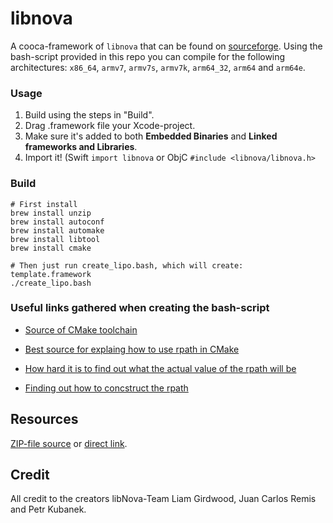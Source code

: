 # libnova

A cooca-framework of `libnova` that can be found on [sourceforge](http://libnova.sourceforge.net/). Using the bash-script provided in this repo you can compile for the following architectures: `x86_64`, `armv7`, `armv7s`, `armv7k`, `arm64_32`, `arm64` and `arm64e`.

### Usage

1. Build using the steps in "Build".
2. Drag .framework file your Xcode-project.
3. Make sure it's added to both **Embedded Binaries** and **Linked frameworks and Libraries**.
4. Import it! (Swift `import libnova` or ObjC `#include <libnova/libnova.h>`

### Build

```
# First install 
brew install unzip
brew install autoconf
brew install automake
brew install libtool
brew install cmake

# Then just run create_lipo.bash, which will create: template.framework
./create_lipo.bash

```

### Useful links gathered when creating the bash-script

- [Source of CMake toolchain](https://github.com/leetal/ios-cmake)

- [Best source for explaing how to use rpath in CMake](https://gitlab.kitware.com/cmake/community/wikis/doc/cmake/RPATH-handling)

- [How hard it is to find out what the actual value of the rpath will be](https://gitlab.kitware.com/cmake/cmake/issues/16589)

- [Finding out how to concstruct the rpath](https://developer.apple.com/library/archive/technotes/tn2435/_index.html)

## Resources

[ZIP-file source](https://sourceforge.net/p/libnova/libnova/ci/v0.16/tree/) or [direct link](https://sourceforge.net/code-snapshots/git/l/li/libnova/libnova.git/libnova-libnova-edbf65abe27ef1a2520eb9e839daaf58f15a6941.zip).

## Credit

All credit to the creators libNova-Team Liam Girdwood, Juan Carlos Remis and Petr Kubanek.
